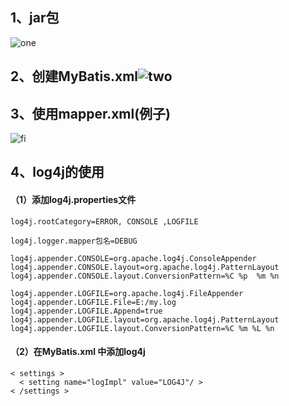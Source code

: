 ## 1、jar包
![one](https://i.loli.net/2019/07/05/5d1eeea1cdf0b19461.png)

## 2、创建MyBatis.xml![two](https://i.loli.net/2019/07/05/5d1eef276cd3028278.png)  

## 3、使用mapper.xml(例子)  
![fi](https://i.loli.net/2019/07/05/5d1eef2794ba282043.png)

## 4、log4j的使用
   #### （1）添加log4j.properties文件
	
	log4j.rootCategory=ERROR, CONSOLE ,LOGFILE

	log4j.logger.mapper包名=DEBUG

	log4j.appender.CONSOLE=org.apache.log4j.ConsoleAppender
	log4j.appender.CONSOLE.layout=org.apache.log4j.PatternLayout
	log4j.appender.CONSOLE.layout.ConversionPattern=%C %p  %m %n

	log4j.appender.LOGFILE=org.apache.log4j.FileAppender
	log4j.appender.LOGFILE.File=E:/my.log
	log4j.appender.LOGFILE.Append=true
	log4j.appender.LOGFILE.layout=org.apache.log4j.PatternLayout
	log4j.appender.LOGFILE.layout.ConversionPattern=%C %m %L %n
#### （2）在MyBatis.xml 中添加log4j  
	
    < settings >
      < setting name="logImpl" value="LOG4J"/ >
    < /settings >

